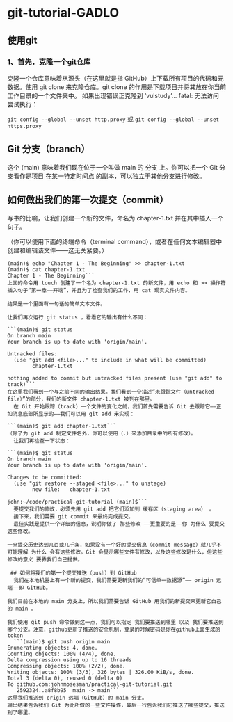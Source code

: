 # git-tutorial-GADLO
## 使用git
### 1、首先，克隆一个git仓库
克隆一个仓库意味着从源头（在这里就是指 GitHub）上下载所有项目的代码和元数据。使用 git clone <URL> 来克隆仓库。git clone 的作用是下载项目并将其放在你当前工作目录的一个文件夹中。
如果出现错误正克隆到 ‘vulstudy’… fatal: 无法访问
尝试执行：

```git config --global --unset http.proxy```
或
```git config --global --unset https.proxy```
## Git 分支（branch）
  这个 (main) 意味着我们现在位于一个叫做 main 的 分支 上。你可以把一个 Git 分支看作是项目 在某一特定时间点 的副本，可以独立于其他分支进行修改。
## 如何做出我们的第一次提交（commit）
  写书的比喻，让我们创建一个新的文件，命名为 chapter-1.txt 并在其中插入一个句子。

（你可以使用下面的终端命令（terminal command），或者在任何文本编辑器中创建和编辑该文件——这无关紧要。）

```(main)$ touch chapter-1.txt
(main)$ echo "Chapter 1 - The Beginning" >> chapter-1.txt
(main)$ cat chapter-1.txt
Chapter 1 - The Beginning```
上面的命令用 touch 创建了一个名为 chapter-1.txt 的新文件，用 echo 和 >> 操作符插入句子“第一章——开端”，并且为了检查我们的工作，用 cat 现实文件内容。

结果是一个里面有一句话的简单文本文件。

让我们再次运行 git status ，看看它的输出有什么不同：

```(main)$ git status
On branch main
Your branch is up to date with 'origin/main'.

Untracked files:
  (use "git add <file>..." to include in what will be committed)
        chapter-1.txt

nothing added to commit but untracked files present (use "git add" to track)```
在这里我们看到一个与之前不同的输出结果。我们看到一个描述“未跟踪文件（untracked file）”的部分，我们的新文件 chapter-1.txt 被列在那里。
  在 Git 开始跟踪（track）一个文件的变化之前，我们首先需要告诉 Git 去跟踪它——正如消息底部所显示的——我们可以用 git add 来实现：

```(main)$ git add chapter-1.txt```
（除了为 git add 制定文件名外，你可以使用（.）来添加目录中的所有修改）。
  让我们再检查一下状态：

```(main)$ git status
On branch main
Your branch is up to date with 'origin/main'.

Changes to be committed:
  (use "git restore --staged <file>..." to unstage)
        new file:   chapter-1.txt

john:~/code/practical-git-tutorial (main)$```
  要提交我们的修改，必须先用 git add 把它们添加到 缓存区（staging area） 。
  接下来，我们需要 git commit 来最终完成提交。
  最佳实践是提供一个详细的信息，说明你做了 那些修改 ——更重要的是——你 为什么 要提交这些修改。

一旦提交历史达到几百或几千条，如果没有一个好的提交信息（commit message）就几乎不可能理解 为什么 会有这些修改。Git 会显示哪些文件有修改，以及这些修改是什么，但这些 修改的意义 要靠我们自己提供。
  
 ## 如何将我们的第一个提交推送（push）到 GitHub
  我们在本地机器上有一个新的提交，我们需要更新我们的“可信单一数据源”—— origin 远端——即 GitHub。

我们目前在本地的 main 分支上，所以我们需要告诉 GitHub 用我们的新提交来更新它自己的 main 。

我们使用 git push 命令做到这一点，我们可以指定 我们要推送到哪里 以及 我们要推送到哪个分支。注意，github更新了推送的安全机制，登录的时候密码是你在github上面生成的token
  ```(main)$ git push origin main
Enumerating objects: 4, done.
Counting objects: 100% (4/4), done.
Delta compression using up to 16 threads
Compressing objects: 100% (2/2), done.
Writing objects: 100% (3/3), 326 bytes | 326.00 KiB/s, done.
Total 3 (delta 0), reused 0 (delta 0)
To github.com:johnmosesman/practical-git-tutorial.git
   2592324..a8f8b95  main -> main```
这里我们推送到 origin 远端（GitHub）的 main 分支。
输出结果告诉我们 Git 为此所做的一些文件操作，最后一行告诉我们它推送了哪些提交，推送到了哪里。
